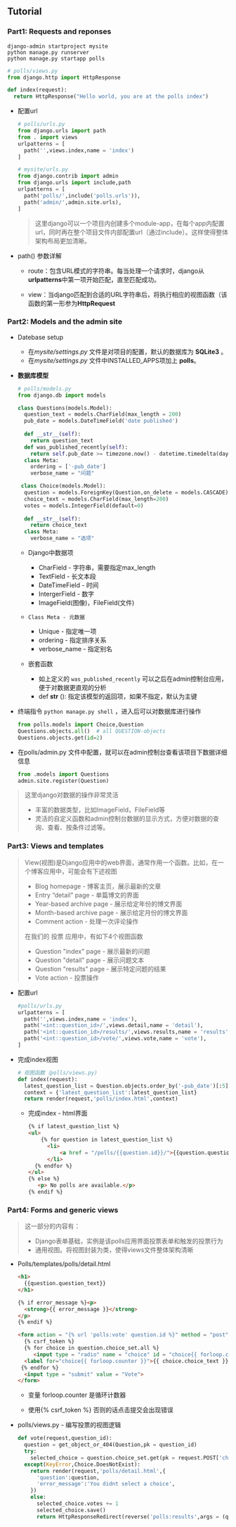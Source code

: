 ##  Tutorial

### Part1: Requests and reponses

```
django-admin startproject mysite 
python manage.py runserver       
python manage.py startapp polls  
```



```python
# polls/views.py
from django.http import HttpResponse

def index(request):
  return HttpResponse("Hello world, you are at the polls index")
```



* 配置url

  ```python
  # polls/urls.py
  from django.urls import path
  from . import views
  urlpatterns = [
    path('',views.index,name = 'index')
  ]
  
  # mysite/urls.py
  from django.contrib import admin
  from django.urls import include,path
  urlpatterns = [
    path('polls/',include('polls.urls')),
    path('admin/',admin.site.urls),
  ]
  ```

  > 这里django可以一个项目内创建多个module-app，在每个app内配置url，同时再在整个项目文件内部配置url（通过include）。这样使得整体架构布局更加清晰。

* path() 参数详解

  * route：包含URL模式的字符串。每当处理一个请求时，django从**urlpatterns**中第一项开始匹配，直至匹配成功。

  * view：当django匹配到合适的URL字符串后，将执行相应的视图函数（该函数的第一形参为**HttpRequest**

    

### Part2: Models and the admin site

* Datebase setup
  * 在*mysite/settings.py* 文件是对项目的配置，默认的数据库为 **SQLite3** 。
  * 在*mysite/settings.py* 文件中INSTALLED_APPS项加上 **polls**。

* **数据库模型** 

  ```python
  # polls/models.py
  from django.db import models
  
  class Questions(models.Model):
    question_text = models.CharField(max_length = 200)
    pub_date = models.DateTimeField('date published')
    
    def __str__(self):
      return question_text
    def was_published_recently(self):
      return self.pub_date >= timezone.now() - datetime.timedelta(days=1)
    class Meta:
      ordering = ['-pub_date']
      verbose_name = "问题"
  
   class Choice(models.Model):
    question = models.ForeignKey(Question,on_delete = models.CASCADE)
    choice_text = models.CharField(max_length=200)
    votes = models.IntegerField(default=0)
    
    def __str__(self):
      return choice_text
    class Meta:
      verbose_name = "选项"
  ```

   *   Django中数据项
       * CharField - 字符串，需要指定max_length
       * TextField - 长文本段
       * DateTimeField - 时间
       * IntergerField - 数字
       * ImageField(图像)，FileField(文件)
   *     Class Meta - 元数据
       * Unique - 指定唯一项
       * ordering - 指定排序关系
       * verbose_name - 指定别名

   *  嵌套函数
      * 如上定义的 `was_published_recently` 可以之后在admin控制台应用，便于对数据更直观的分析
      * def __str__ (): 指定该模型的返回项，如果不指定，默认为主键

* 终端指令 `python manage.py shell` ，进入后可以对数据库进行操作

  ```python
  from polls.models import Choice,Question
  Questions.objects.all()  # all QUESTION-objects
  Questions.objects.get(id=2)
  ```

  

* 在polls/admin.py 文件中配置，就可以在admin控制台查看该项目下数据详细信息

  ```python
  from .models import Questions
  admin.site.register(Question)
  ```

> 这里django对数据的操作非常灵活
>
> - 丰富的数据类型，比如ImageField，FileField等
> - 灵活的自定义函数和admin控制台数据的显示方式，方便对数据的查询、查看、按条件过滤等。

### Part3: Views and templates

> View(视图)是Django应用中的web界面，通常作用一个函数。比如，在一个博客应用中，可能会有下述视图
>
> * Blog homepage - 博客主页，展示最新的文章
> * Entry “detail” page - 单篇博文的界面
> * Year-based archive page - 展示给定年份的博文界面
> * Month-based archive page - 展示给定月份的博文界面
> * Comment action - 处理一次评论操作
>
> 在我们的 投票 应用中，有如下4个视图函数
>
> * Question "index" page - 展示最新的问题
> * Question "detail" page - 展示问题文本
> * Question "results" page - 展示特定问题的结果
> * Vote action - 投票操作

* 配置url

  ```python
  #polls/urls.py
  urlpatterns = [
    path('',views.index,name = 'index'),
    path('<int::question_id>/',views.detail,name = 'detail'),
    path('<int::question_id>/results/',views.results,name = 'results'),
    path('<int::question_id>/vote/',views.vote,name = 'vote'),
  ]
  ```

  

* 完成index视图

  ```python
  # 视图函数（polls/views.py)
  def index(request):
    latest_question_list = Question.objects.order_by('-pub_date')[:5]
    context = {'latest_question_list':latest_question_list}
    return render(request,'polls/index.html',context)
  ```

   * 完成index - html界面

     ```html
     {% if latest_question_list %}
     <ul>
         {% for question in latest_question_list %}
           <li>
               <a href = "/polls/{{question.id}}/">{{question.question_text}}</a>
           </li>
       {% endfor %}
     </ul>
     {% else %}
        <p> No polls are available.</p>
     {% endif %}
     ```



### Part4: Forms and generic views

> 这一部分的内容有：
>
> * Django表单基础，实例是该polls应用界面投票表单和触发的投票行为
> * 通用视图。将视图封装为类，使得views文件整体架构清晰

* Polls/templates/polls/detail.html

  ```html
  <h1>
    {{question.question_text}}
  </h1>
  
  {% if error_message %}<p>
    <strong>{{ error_message }}</strong>
  </p>
  {% endif %}
  
  <form action = "{% url 'polls:vote' question.id %}" method = "post">
    {% csrf_token %}
    {% for choice in question.choice_set.all %}
       <input type = "radio" name = "choice" id = "choice{{ forloop.counter }}" value = "{{choice.id}}">
    <label for="choice{{ forloop.counter }}">{{ choice.choice_text }}</label>
   {% endfor %}
    <input type = "submit" value = "Vote">
  </form>
  ```

  * 变量 forloop.counter 是循环计数器

  * 使用{% csrf_token %} 否则的话点击提交会出现错误

    

* polls/views.py - 编写投票的视图逻辑

  ```python
  def vote(request,question_id):
    question = get_object_or_404(Question,pk = question_id)
    try:
      selected_choice = question.choice_set.get(pk = request.POST['choice'])
    except(KeyError,Choice.DoesNotExist):
      return render(request,'polls/detail.html',{
        'question':question,
        'error_message':'You didnt select a choice',
      })
      else:
        selected_choice.votes += 1
        selected_choice.save()
        return HttpResponseRedirect(reverse('polls:results',args = (question.id)))
  ```































